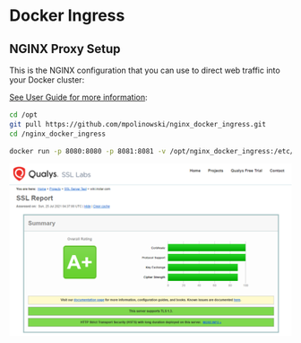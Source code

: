 # Docker Ingress

## NGINX Proxy Setup

This is the NGINX configuration that you can use to direct web traffic into your Docker cluster:


[See User Guide for more information](https://mpolinowski.github.io/devnotes/2021-02-22-nginx-docker-ingress):


```bash
cd /opt
git pull https://github.com/mpolinowski/nginx_docker_ingress.git
cd /nginx_docker_ingress
```


```bash
docker run -p 8080:8080 -p 8081:8081 -v /opt/nginx_docker_ingress:/etc/nginx --name ingress nginx:1.25.0-alpine3.17
```



![NGINX Proxy Setup](./SSL_Wiki.png)



